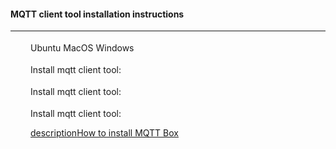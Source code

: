  #### MQTT client tool installation instructions
---
<section style="margin: 18px 0">
  <div style="margin: 0 32px">
    <tb-toggle-header #publishCommandSteps value="ubuntu" name="publishCommandSteps" useSelectOnMdLg="false" appearance="fill">
      <tb-toggle-option value="ubuntu">Ubuntu</tb-toggle-option>
      <tb-toggle-option value="macos">MacOS</tb-toggle-option>
      <tb-toggle-option value="windows">Windows</tb-toggle-option>
    </tb-toggle-header>
  </div>
  <ng-container [ngSwitch]="publishCommandSteps.value">
    <ng-template [ngSwitchCase]="'ubuntu'">
      <p style="margin-top: 18px; padding: 0 32px">Install mqtt client tool:</p>
      <tb-markdown usePlainMarkdown containerClass="tb-getting-started-code" data="
      ```bash
      sudo apt-get install curl mosquitto-clients
      {:copy-code}
      ```
      "></tb-markdown>
    </ng-template>
    <ng-template [ngSwitchCase]="'macos'">
      <p style="margin-top: 18px; padding: 0 32px">Install mqtt client tool:</p>
      <tb-markdown usePlainMarkdown containerClass="tb-getting-started-code" data="
      ```bash
      brew install mosquitto-clients
      {:copy-code}
      ```
      "></tb-markdown>
    </ng-template>
    <ng-template [ngSwitchCase]="'windows'">
      <p style="margin-top: 18px; padding: 0 32px">Install mqtt client tool:</p>
      <a mat-stroked-button color="primary" class="ignore-style-a"
        style="margin: 8px 32px"    
        href="https://thingsboard.io/docs/getting-started-guides/helloworld/?connectdevice=mqtt-windows#step-2-connect-device" target="_blank">
        <mat-icon>description</mat-icon>How to install MQTT Box</a>
    </ng-template>
  </ng-container>
</section>
